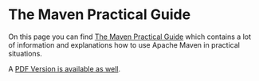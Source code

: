 <!---
 Licensed to the Apache Software Foundation (ASF) under one or more
 contributor license agreements.  See the NOTICE file distributed with
 this work for additional information regarding copyright ownership.
 The ASF licenses this file to You under the Apache License, Version 2.0
 (the "License"); you may not use this file except in compliance with
 the License.  You may obtain a copy of the License at

      http://www.apache.org/licenses/LICENSE-2.0

 Unless required by applicable law or agreed to in writing, software
 distributed under the License is distributed on an "AS IS" BASIS,
 WITHOUT WARRANTIES OR CONDITIONS OF ANY KIND, either express or implied.
 See the License for the specific language governing permissions and
 limitations under the License.
-->
# The Maven Practical Guide

On this page you can find [The Maven Practical Guide](https://the-maven-practical-guide.io/the-maven-practical-guide.html)
which contains a lot of information and explanations how to use Apache Maven in practical
situations.

A [PDF Version is available as well](https://the-maven-practical-guide.io/the-maven-practical-guide.pdf).

  


